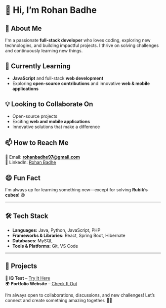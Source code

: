 # 👋 Hi, I’m **Rohan Badhe**  

## 🚀 About Me  
I'm a passionate **full-stack developer** who loves coding, exploring new technologies, and building impactful projects. I thrive on solving challenges and continuously learning new things.  

## 🌱 Currently Learning  
- **JavaScript** and full-stack **web development**   
- Exploring **open-source contributions** and innovative **web & mobile applications**  

## 💡 Looking to Collaborate On  
- Open-source projects  
- Exciting **web and mobile applications**  
- Innovative solutions that make a difference  

## 📫 How to Reach Me  
📧 Email: **rohanbadhe97@gmail.com**  
💼 LinkedIn: [Rohan Badhe](https://www.linkedin.com/in/rohan-badhe-35530232a/)  

## 😄 Fun Fact  
I'm always up for learning something new—except for solving **Rubik’s cubes**! 😆  

---

## 🛠 Tech Stack  
- **Languages:** Java, Python, JavaScript, PHP  
- **Frameworks & Libraries:** React, Spring Boot, Hibernate  
- **Databases:** MySQL  
- **Tools & Platforms:** Git, VS Code  

---

## 🌟 Projects  
🚀 **IQ Test** – [Try It Here](https://iq-test-online-mini-project-jmxb.vercel.app/)  
🌍 **Portfolio Website** – [Check It Out](https://portfolio-ahis.vercel.app/)  

I’m always open to collaborations, discussions, and new challenges! Let’s connect and create something amazing together. 🚀✨  
